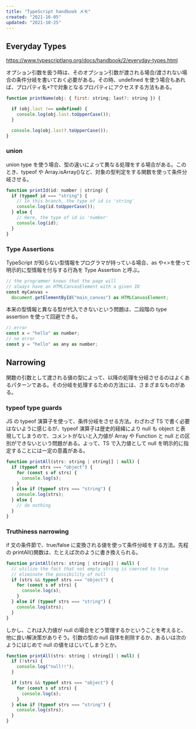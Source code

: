 ```yaml
---
title: "TypeScript handbook メモ"
created: "2021-10-05"
updated: "2021-10-25"
---
```


## Everyday Types

<https://www.typescriptlang.org/docs/handbook/2/everyday-types.html>

オプション引数を扱う時は、そのオプション引数が渡される場合/渡されない場合の条件分岐を書いておく必要がある。その時、undefined を使う場合もあれば、プロパティ名+?で対象となるプロパティにアクセスする方法もある。

```JavaScript
function printName(obj: { first: string; last?: string }) {

  if (obj.last !== undefined) {
    console.log(obj.last.toUpperCase());
  }

  console.log(obj.last?.toUpperCase());
}
```

### union

union type を使う場合、型の違いによって異なる処理をする場合がある。このとき、typeof や Array.isArray()など、対象の型判定をする関数を使って条件分岐させる。

```JavaScript
function printId(id: number | string) {
  if (typeof id === "string") {
    // In this branch, the type of id is 'string'
    console.log(id.toUpperCase());
  } else {
    // Here, the type of id is 'number'
    console.log(id);
  }
}
```

### Type Assertions

TypeScript が知らない型情報をプログラマが持っている場合、as や<>を使って明示的に型情報を付与する行為を Type Assertion と呼ぶ。

```JavaScript
// the programmer knows that the page will
// always have an HTMLCanvasElement with a given ID
const myCanvas =
  document.getElementById("main_canvas") as HTMLCanvasElement;
```

本来の型情報と異なる型が代入できないという問題は、二段階の type assertion を使って回避できる。

```JavaScript
// error
const x = "hello" as number;
// no error
const y = "hello" as any as number;
```

<!-- null and undefined -->

## Narrowing

関数の引数として渡される値の型によって、以降の処理を分岐させるのはよくあるパターンである。その分岐を処理するための方法には、さまざまなものがある。

### typeof type guards

JS の typeof 演算子を使って、条件分岐をさせる方法。わざわざ TS で書く必要はないように感じるが、typeof 演算子は歴史的経緯により null も object と表現してしまうので、コメントがないと入力値が Array や Function と null との区別ができないという問題がある。よって、TS で入力値として null を明示的に指定することには一定の意義がある。

```JavaScript
function printAll(strs: string | string[] | null) {
  if (typeof strs === "object") {
    for (const s of strs) {
      console.log(s);
    }
  } else if (typeof strs === "string") {
    console.log(strs);
  } else {
    // do nothing
  }
}
```

### Truthiness narrowing

if 文の条件節で、true/false に変換される値を使って条件分岐をする方法。先程の printAll()関数は、たとえば次のように書き換えられる。

```JavaScript
function printAll(strs: string | string[] | null) {
  // utilize the fact that not empty string is coerced to true
  // eliminate the possibility of null
  if (strs && typeof strs === "object") {
    for (const s of strs) {
      console.log(s);
    }
  } else if (typeof strs === "string") {
    console.log(strs);
  }
}
```

しかし、これは入力値が null の場合をどう管理するかということを考えると、他に良い解決策がありそう。引数の型の null 自体を削除するか、あるいは次のようにはじめで null の値をはじいてしまうとか。

```JavaScript
function printAll(strs: string | string[] | null) {
  if (!strs) {
    console.log("null!!");
  }

  if (strs && typeof strs === "object") {
    for (const s of strs) {
      console.log(s);
    }
  } else if (typeof strs === "string") {
    console.log(strs);
  }
}
```
